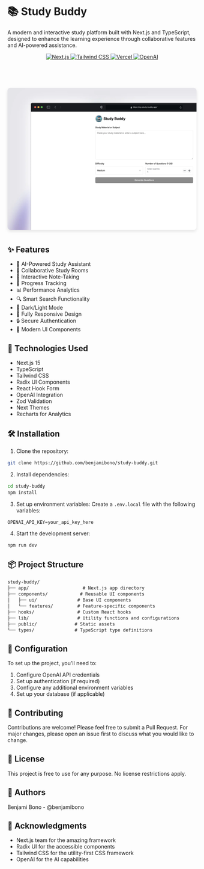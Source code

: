 # 📚 Study Buddy

A modern and interactive study platform built with Next.js and TypeScript, designed to enhance the learning experience through collaborative features and AI-powered assistance.

<div align="center">
  <a href="https://nextjs.org" target="_blank">
    <img src="https://img.shields.io/badge/Next.js-black?style=for-the-badge&logo=next.js&logoColor=white" alt="Next.js" />
  </a>
  <a href="https://tailwindcss.com" target="_blank">
    <img src="https://img.shields.io/badge/Tailwind_CSS-38B2AC?style=for-the-badge&logo=tailwind-css&logoColor=white" alt="Tailwind CSS" />
  </a>
  <a href="https://vercel.com" target="_blank">
    <img src="https://img.shields.io/badge/Vercel-000000?style=for-the-badge&logo=vercel&logoColor=white" alt="Vercel" />
  </a>
  <a href="https://openai.com" target="_blank">
    <img src="https://img.shields.io/badge/OpenAI-412991?style=for-the-badge&logo=openai&logoColor=white" alt="OpenAI" />
  </a>
</div>

<br />
<br />

<div align="center">
  <div style="display: flex; justify-content: center; gap: 20px; margin: 40px 0;">
    <img src="/public/preview.webp" alt="Study Buddy Desktop Version" width="100%" style="border-radius: 8px; box-shadow: 0 4px 8px rgba(0,0,0,0.1);" />
  </div>
</div>

## ✨ Features

- 🤖 AI-Powered Study Assistant
- 👥 Collaborative Study Rooms
- 📝 Interactive Note-Taking
- 🎯 Progress Tracking
- 📊 Performance Analytics
- 🔍 Smart Search Functionality
- 🌙 Dark/Light Mode
- 📱 Fully Responsive Design
- 🔒 Secure Authentication
- 🎨 Modern UI Components

## 🚀 Technologies Used

- Next.js 15
- TypeScript
- Tailwind CSS
- Radix UI Components
- React Hook Form
- OpenAI Integration
- Zod Validation
- Next Themes
- Recharts for Analytics

## 🛠️ Installation

1. Clone the repository:

```bash
git clone https://github.com/benjamibono/study-buddy.git
```

2. Install dependencies:

```bash
cd study-buddy
npm install
```

3. Set up environment variables:
   Create a `.env.local` file with the following variables:

```
OPENAI_API_KEY=your_api_key_here
```

4. Start the development server:

```bash
npm run dev
```

## 📦 Project Structure

```
study-buddy/
├── app/                    # Next.js app directory
├── components/            # Reusable UI components
│   ├── ui/               # Base UI components
│   └── features/         # Feature-specific components
├── hooks/                # Custom React hooks
├── lib/                  # Utility functions and configurations
├── public/              # Static assets
└── types/               # TypeScript type definitions
```

## 🔧 Configuration

To set up the project, you'll need to:

1. Configure OpenAI API credentials
2. Set up authentication (if required)
3. Configure any additional environment variables
4. Set up your database (if applicable)

## 🤝 Contributing

Contributions are welcome! Please feel free to submit a Pull Request. For major changes, please open an issue first to discuss what you would like to change.

## 📄 License

This project is free to use for any purpose. No license restrictions apply.

## 👥 Authors

Benjami Bono - @benjamibono

## 🙏 Acknowledgments

- Next.js team for the amazing framework
- Radix UI for the accessible components
- Tailwind CSS for the utility-first CSS framework
- OpenAI for the AI capabilities
